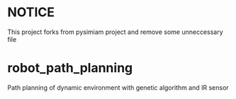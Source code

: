 # NOTICE
This project forks from pysimiam project and remove some unneccessary file

# robot_path_planning
Path planning of dynamic environment with genetic algorithm and IR sensor
